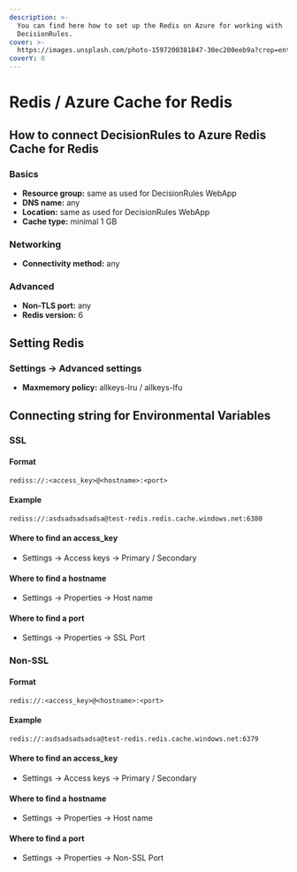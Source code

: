 ```yaml
---
description: >-
  You can find here how to set up the Redis on Azure for working with
  DecisionRules.
cover: >-
  https://images.unsplash.com/photo-1597200381847-30ec200eeb9a?crop=entropy&cs=srgb&fm=jpg&ixid=MnwxOTcwMjR8MHwxfHNlYXJjaHwzfHxBenVyZXxlbnwwfHx8fDE2NTI2ODQxOTE&ixlib=rb-1.2.1&q=85
coverY: 0
---
```


# Redis / Azure Cache for Redis

## How to connect DecisionRules to Azure Redis Cache for Redis&#x20;

### Basics

* **Resource group:** same as used for DecisionRules WebApp
* **DNS name:** any
* **Location:** same as used for DecisionRules WebApp
* **Cache type:** minimal 1 GB

### Networking

* **Connectivity method:** any

### Advanced

* **Non-TLS port:** any
* **Redis version:** 6

## Setting Redis

### Settings -> Advanced settings

* **Maxmemory policy:** allkeys-lru / allkeys-lfu

## Connecting string for Environmental Variables

### SSL

#### Format

`rediss://:<access_key>@<hostname>:<port>`

#### Example

`rediss://:asdsadsadsadsa@test-redis.redis.cache.windows.net:6380`

#### Where to find an access\_key

* Settings -> Access keys -> Primary / Secondary

#### Where to find a hostname

* Settings -> Properties -> Host name

#### Where to find a port

* Settings -> Properties -> SSL Port

### Non-SSL

#### Format

`redis://:<access_key>@<hostname>:<port>`

#### Example

`redis://:asdsadsadsadsa@test-redis.redis.cache.windows.net:6379`

#### Where to find an access\_key

* Settings -> Access keys -> Primary / Secondary

#### Where to find a hostname

* Settings -> Properties -> Host name

#### Where to find a port

* Settings -> Properties -> Non-SSL Port





